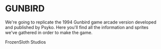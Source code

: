 # GUNBIRD
We're going to replicate the 1994 Gunbird game arcade version developed and published by Psyko. Here you'll find all the information and sprites we've gathered in order to make the game.

FrozenSloth Studios
